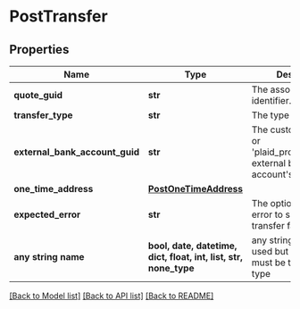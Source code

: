 # PostTransfer


## Properties
Name | Type | Description | Notes
------------ | ------------- | ------------- | -------------
**quote_guid** | **str** | The associated quote&#39;s identifier. | 
**transfer_type** | **str** | The type of transfer. | 
**external_bank_account_guid** | **str** | The customer&#39;s &#39;plaid&#39; or &#39;plaid_processor_token&#39; external bank account&#39;s identifier. | [optional] 
**one_time_address** | [**PostOneTimeAddress**](PostOneTimeAddress.md) |  | [optional] 
**expected_error** | **str** | The optional expected error to simulate transfer failure. | [optional] 
**any string name** | **bool, date, datetime, dict, float, int, list, str, none_type** | any string name can be used but the value must be the correct type | [optional]

[[Back to Model list]](../README.md#documentation-for-models) [[Back to API list]](../README.md#documentation-for-api-endpoints) [[Back to README]](../README.md)


